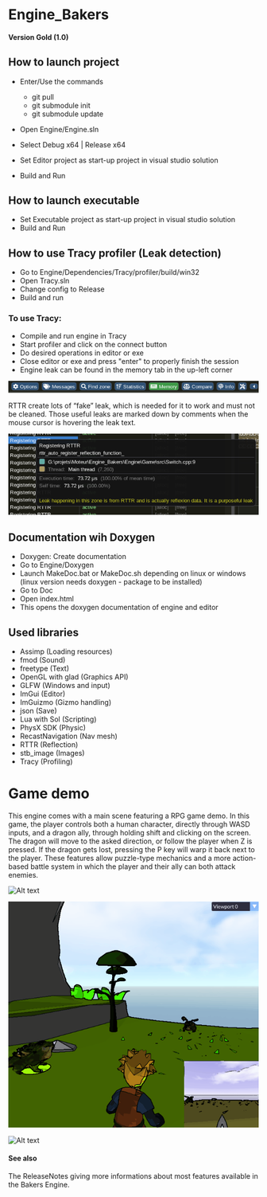 # Engine_Bakers

#### Version Gold (1.0)

## How to launch project
- Enter/Use the commands
    -  git pull
    -  git submodule init
    -  git submodule update

- Open Engine/Engine.sln
- Select Debug x64 | Release x64
- Set Editor project as start-up project in visual studio solution
- Build and Run

## How to launch executable
- Set Executable project as start-up project in visual studio solution
- Build and Run

## How to use Tracy profiler (Leak detection)
- Go to Engine/Dependencies/Tracy/profiler/build/win32
- Open Tracy.sln
- Change config to Release
- Build and run

### To use Tracy:
- Compile and run engine in Tracy
- Start profiler and click on the connect button
- Do desired operations in editor or exe
- Close editor or exe and press "enter" to properly finish the session
- Engine leak can be found in the memory tab in the up-left corner

![Alt text](Showcase\Tracy\MenuBar.png)

RTTR create lots of “fake” leak, which is needed for it to work and must not be cleaned. Those useful leaks are marked down by comments when the mouse cursor is hovering the leak text.

![Alt text](Showcase\Tracy\RTTRLeak.png)

## Documentation wih Doxygen
- Doxygen: Create documentation
- Go to Engine/Doxygen
- Launch MakeDoc.bat or MakeDoc.sh depending on linux or windows (linux version needs doxygen - package to be installed)
- Go to Doc
- Open index.html
- This opens the doxygen documentation of engine and editor

## Used libraries
- Assimp (Loading resources)
- fmod (Sound)
- freetype (Text)
- OpenGL with glad (Graphics API)
- GLFW (Windows and input)
- ImGui (Editor)
- ImGuizmo (Gizmo handling)
- json (Save)
- Lua with Sol (Scripting)
- PhysX SDK (Physic)
- RecastNavigation (Nav mesh)
- RTTR (Reflection)
- stb_image (Images)
- Tracy (Profiling)


# Game demo
This engine comes with a main scene featuring a RPG game demo. In this game, the player controls both a human character, directly through WASD inputs, and a dragon ally, through holding shift and clicking on the screen. The dragon will move to the asked direction, or follow the player when Z is pressed. If the dragon gets lost, pressing the P key will warp it back next to the player. 
These features allow puzzle-type mechanics and a more action-based battle system in which the player and their ally can both attack enemies.

![Alt text](Showcase\Game\Golem.gif)

![Alt text](Showcase\Game\Fight.gif)

![Alt text](Showcase\Game\Boss.gif)

#### See also
The ReleaseNotes giving more informations about most features available in the Bakers Engine.
